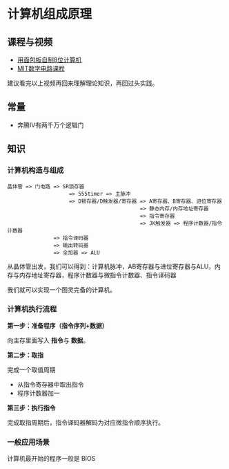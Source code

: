 # 计算机组成原理

## 课程与视频

- [用面包板自制8位计算机](https://www.youtube.com/user/eaterbc/videos)
- [MIT数字电路课程](http://163.lu/8s2QM0)

建议看完以上视频再回来理解理论知识，再回过头实践。

## 常量

- 奔腾IV有两千万个逻辑门

## 知识

### 计算机构造与组成

```
晶体管 => 门电路 => SR锁存器
                    => 555timer => 主脉冲
                    => D锁存器/D触发器/寄存器 => A寄存器、B寄存器、进位寄存器
                                           => 静态内存/内存地址寄存器
                                           => 指令寄存器
                                           => JK触发器 => 程序计数器/指令计数器
               => 指令译码器
               => 输出转码器
               => 全加器 => ALU
```               

从晶体管出发，我们可以得到：计算机脉冲，AB寄存器与进位寄存器与ALU，内存与内存地址寄存器，程序计数器与微指令计数器、指令译码器

我们就可以实现一个图灵完备的计算机。

### 计算机执行流程

**第一步：准备程序（指令序列+数据）**

向主存里面写入 **指令**与 **数据**。

**第二步：取指**

完成一个取值周期

- 从指令寄存器中取出指令
- 程序计数器加一

**第三步：执行指令**

完成取指周期后，指令译码器解码为对应微指令顺序执行。

### 一般应用场景

计算机最开始的程序一般是 BIOS

